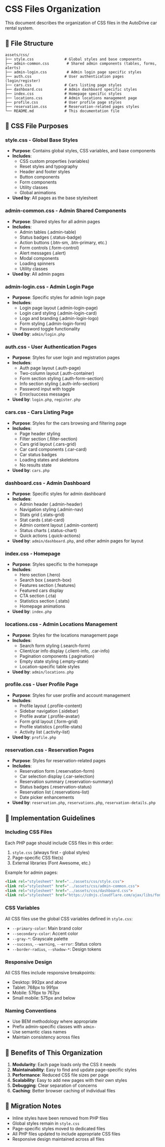 # CSS Files Organization

This document describes the organization of CSS files in the AutoDrive car rental system.

## 📁 File Structure

```
assets/css/
├── style.css              # Global styles and base components
├── admin-common.css        # Shared admin components (tables, forms, alerts)
├── admin-login.css         # Admin login page specific styles
├── auth.css               # User authentication pages (login/register)
├── cars.css               # Cars listing page styles
├── dashboard.css          # Admin dashboard specific styles
├── index.css              # Homepage specific styles
├── locations.css          # Admin locations management page
├── profile.css            # User profile page styles
├── reservation.css        # Reservation-related pages styles
└── README.md              # This documentation file
```

## 🎯 CSS File Purposes

### **style.css** - Global Base Styles
- **Purpose**: Contains global styles, CSS variables, and base components
- **Includes**:
  - CSS custom properties (variables)
  - Reset styles and typography
  - Header and footer styles
  - Button components
  - Form components
  - Utility classes
  - Global animations
- **Used by**: All pages as the base stylesheet

### **admin-common.css** - Admin Shared Components
- **Purpose**: Shared styles for all admin pages
- **Includes**:
  - Admin tables (.admin-table)
  - Status badges (.status-badge)
  - Action buttons (.btn-sm, .btn-primary, etc.)
  - Form controls (.form-control)
  - Alert messages (.alert)
  - Modal components
  - Loading spinners
  - Utility classes
- **Used by**: All admin pages

### **admin-login.css** - Admin Login Page
- **Purpose**: Specific styles for admin login page
- **Includes**:
  - Login page layout (.admin-login-page)
  - Login card styling (.admin-login-card)
  - Logo and branding (.admin-login-logo)
  - Form styling (.admin-login-form)
  - Password toggle functionality
- **Used by**: `admin/login.php`

### **auth.css** - User Authentication Pages
- **Purpose**: Styles for user login and registration pages
- **Includes**:
  - Auth page layout (.auth-page)
  - Two-column layout (.auth-container)
  - Form section styling (.auth-form-section)
  - Info section styling (.auth-info-section)
  - Password input with toggle
  - Error/success messages
- **Used by**: `login.php`, `register.php`

### **cars.css** - Cars Listing Page
- **Purpose**: Styles for the cars browsing and filtering page
- **Includes**:
  - Page header styling
  - Filter section (.filter-section)
  - Cars grid layout (.cars-grid)
  - Car card components (.car-card)
  - Car status badges
  - Loading states and skeletons
  - No results state
- **Used by**: `cars.php`

### **dashboard.css** - Admin Dashboard
- **Purpose**: Specific styles for admin dashboard
- **Includes**:
  - Admin header (.admin-header)
  - Navigation styling (.admin-nav)
  - Stats grid (.stats-grid)
  - Stat cards (.stat-card)
  - Admin content layout (.admin-content)
  - Status charts (.status-chart)
  - Quick actions (.quick-actions)
- **Used by**: `admin/dashboard.php`, and other admin pages for layout

### **index.css** - Homepage
- **Purpose**: Styles specific to the homepage
- **Includes**:
  - Hero section (.hero)
  - Search box (.search-box)
  - Features section (.features)
  - Featured cars display
  - CTA section (.cta)
  - Statistics section (.stats)
  - Homepage animations
- **Used by**: `index.php`

### **locations.css** - Admin Locations Management
- **Purpose**: Styles for the locations management page
- **Includes**:
  - Search form styling (.search-form)
  - Client/car info display (.client-info, .car-info)
  - Pagination components (.pagination)
  - Empty state styling (.empty-state)
  - Location-specific table styles
- **Used by**: `admin/locations.php`

### **profile.css** - User Profile Page
- **Purpose**: Styles for user profile and account management
- **Includes**:
  - Profile layout (.profile-content)
  - Sidebar navigation (.sidebar)
  - Profile avatar (.profile-avatar)
  - Form grid layout (.form-grid)
  - Profile statistics (.profile-stats)
  - Activity list (.activity-list)
- **Used by**: `profile.php`

### **reservation.css** - Reservation Pages
- **Purpose**: Styles for reservation-related pages
- **Includes**:
  - Reservation form (.reservation-form)
  - Car selection display (.car-selection)
  - Reservation summary (.reservation-summary)
  - Status badges (.reservation-status)
  - Reservation list (.reservations-list)
  - Date picker enhancements
- **Used by**: `reservation.php`, `reservations.php`, `reservation-details.php`

## 🔧 Implementation Guidelines

### **Including CSS Files**
Each PHP page should include CSS files in this order:
1. `style.css` (always first - global styles)
2. Page-specific CSS file(s)
3. External libraries (Font Awesome, etc.)

Example for admin pages:
```html
<link rel="stylesheet" href="../assets/css/style.css">
<link rel="stylesheet" href="../assets/css/admin-common.css">
<link rel="stylesheet" href="../assets/css/dashboard.css">
<link rel="stylesheet" href="https://cdnjs.cloudflare.com/ajax/libs/font-awesome/6.4.0/css/all.min.css">
```

### **CSS Variables**
All CSS files use the global CSS variables defined in `style.css`:
- `--primary-color`: Main brand color
- `--secondary-color`: Accent color
- `--gray-*`: Grayscale palette
- `--success`, `--warning`, `--error`: Status colors
- `--border-radius`, `--shadow-*`: Design tokens

### **Responsive Design**
All CSS files include responsive breakpoints:
- Desktop: 992px and above
- Tablet: 768px to 991px
- Mobile: 576px to 767px
- Small mobile: 575px and below

### **Naming Conventions**
- Use BEM methodology where appropriate
- Prefix admin-specific classes with `admin-`
- Use semantic class names
- Maintain consistency across files

## 📱 Benefits of This Organization

1. **Modularity**: Each page loads only the CSS it needs
2. **Maintainability**: Easy to find and update page-specific styles
3. **Performance**: Reduced CSS file sizes per page
4. **Scalability**: Easy to add new pages with their own styles
5. **Debugging**: Clear separation of concerns
6. **Caching**: Better browser caching of individual files

## 🔄 Migration Notes

- Inline styles have been removed from PHP files
- Global styles remain in `style.css`
- Page-specific styles moved to dedicated files
- All PHP files updated to include appropriate CSS files
- Responsive design maintained across all files

